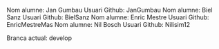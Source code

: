 Nom alumne: Jan Gumbau     Usuari Github: JanGumbau
Nom alumne: Biel Sanz      Usuari Github:  BielSanz
Nom alumne: Enric Mestre   Usuari Github: EnricMestreMas
Nom alumne: Nil Bosch      Usuari Github:  Nilisim12


Branca actual: develop
